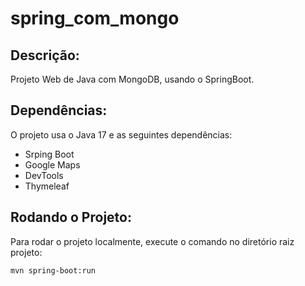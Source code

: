# spring_com_mongo
Descrição:
----------
Projeto Web de Java com MongoDB, usando o SpringBoot.

Dependências:
-------------
O projeto usa o Java 17 e as seguintes dependências:
* Srping Boot
* Google Maps
* DevTools
* Thymeleaf

Rodando o Projeto:
------------------
Para rodar o projeto localmente, execute o comando no diretório raiz projeto:
```shell script
mvn spring-boot:run
